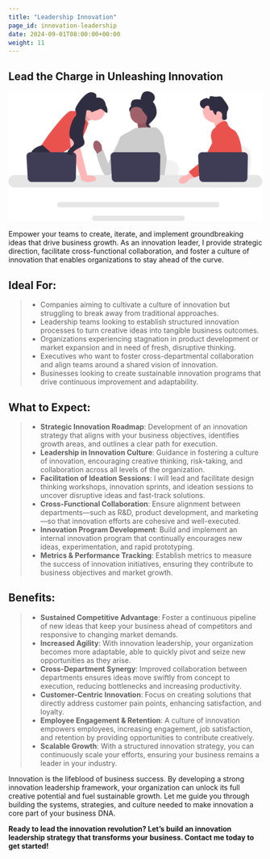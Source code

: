 ```yaml
---
title: "Leadership Innovation"
page_id: innovation-leadership
date: 2024-09-01T08:00:00+00:00
weight: 11
---
```


## Lead the Charge in Unleashing Innovation

![Innovation Leadership](/images/illustrations/undraw_engineering_team_a7n2.svg)

<!--more-->

Empower your teams to create, iterate, and implement groundbreaking ideas that drive business growth. As an innovation leader, I provide strategic direction, facilitate cross-functional collaboration, and foster a culture of innovation that enables organizations to stay ahead of the curve.

## Ideal For:

> - Companies aiming to cultivate a culture of innovation but struggling to break away from traditional approaches.
> - Leadership teams looking to establish structured innovation processes to turn creative ideas into tangible business outcomes.
> - Organizations experiencing stagnation in product development or market expansion and in need of fresh, disruptive thinking.
> - Executives who want to foster cross-departmental collaboration and align teams around a shared vision of innovation.
> - Businesses looking to create sustainable innovation programs that drive continuous improvement and adaptability.

## What to Expect:

> - **Strategic Innovation Roadmap**: Development of an innovation strategy that aligns with your business objectives, identifies growth areas, and outlines a clear path for execution.
> - **Leadership in Innovation Culture**: Guidance in fostering a culture of innovation, encouraging creative thinking, risk-taking, and collaboration across all levels of the organization.
> - **Facilitation of Ideation Sessions**: I will lead and facilitate design thinking workshops, innovation sprints, and ideation sessions to uncover disruptive ideas and fast-track solutions.
> - **Cross-Functional Collaboration**: Ensure alignment between departments—such as R&D, product development, and marketing—so that innovation efforts are cohesive and well-executed.
> - **Innovation Program Development**: Build and implement an internal innovation program that continually encourages new ideas, experimentation, and rapid prototyping.
> - **Metrics & Performance Tracking**: Establish metrics to measure the success of innovation initiatives, ensuring they contribute to business objectives and market growth.

## Benefits:

> - **Sustained Competitive Advantage**: Foster a continuous pipeline of new ideas that keep your business ahead of competitors and responsive to changing market demands.
> - **Increased Agility**: With innovation leadership, your organization becomes more adaptable, able to quickly pivot and seize new opportunities as they arise.
> - **Cross-Department Synergy**: Improved collaboration between departments ensures ideas move swiftly from concept to execution, reducing bottlenecks and increasing productivity.
> - **Customer-Centric Innovation**: Focus on creating solutions that directly address customer pain points, enhancing satisfaction, and loyalty.
> - **Employee Engagement & Retention**: A culture of innovation empowers employees, increasing engagement, job satisfaction, and retention by providing opportunities to contribute creatively.
> - **Scalable Growth**: With a structured innovation strategy, you can continuously scale your efforts, ensuring your business remains a leader in your industry.

Innovation is the lifeblood of business success. By developing a strong innovation leadership framework, your organization can unlock its full creative potential and fuel sustainable growth. Let me guide you through building the systems, strategies, and culture needed to make innovation a core part of your business DNA.

**Ready to lead the innovation revolution? Let’s build an innovation leadership strategy that transforms your business. Contact me today to get started!**
